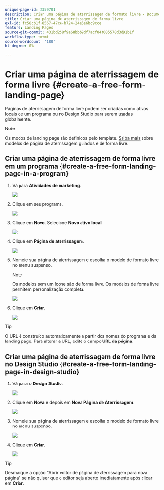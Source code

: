 ```yaml
---
unique-page-id: 2359701
description: Criar uma página de aterrissagem de formato livre - Documentação do Marketo - Documentação do produto
title: Criar uma página de aterrissagem de forma livre
exl-id: fc58cb1f-8567-47ce-b724-24e6e6bc9cce
feature: Landing Pages
source-git-commit: 431bd258f9a68bbb9df7acf043085578d3d91b1f
workflow-type: tm+mt
source-wordcount: '180'
ht-degree: 0%

---
```


# Criar uma página de aterrissagem de forma livre {#create-a-free-form-landing-page}

Páginas de aterrissagem de forma livre podem ser criadas como ativos locais de um programa ou no Design Studio para serem usadas globalmente.

>[!NOTE]
>
>Os modos de landing page são definidos pelo template. [Saiba mais](/help/marketo/product-docs/demand-generation/landing-pages/understanding-landing-pages/understanding-free-form-vs-guided-landing-pages.md) sobre modelos de página de aterrissagem guiados e de forma livre.

## Criar uma página de aterrissagem de forma livre em um programa {#create-a-free-form-landing-page-in-a-program}

1. Vá para **Atividades de marketing**.

   ![](assets/login-marketing-activities.png)

1. Clique em seu programa.

   ![](assets/image2015-5-19-12-3a46-3a47.png)

1. Clique em **Novo**. Selecione **Novo ativo local**.

   ![](assets/image2015-5-19-12-3a47-3a27.png)

1. Clique em **Página de aterrissagem**.

   ![](assets/image2014-9-16-12-3a58-3a49.png)

1. Nomeie sua página de aterrissagem e escolha o modelo de formato livre no menu suspenso.

   >[!NOTE]
   >
   >Os modelos sem um ícone são de forma livre. Os modelos de forma livre permitem personalização completa.

   ![](assets/image2015-5-19-12-3a51-3a13.png)

1. Clique em **Criar**.

   ![](assets/image2015-5-19-12-3a52-3a8.png)

>[!TIP]
>
>O URL é construído automaticamente a partir dos nomes do programa e da landing page. Para alterar a URL, edite o campo **URL da página**.

## Criar uma página de aterrissagem de forma livre no Design Studio {#create-a-free-form-landing-page-in-design-studio}

1. Vá para o **Design Studio**.

   ![](assets/designstudio.png)

1. Clique em **Nova** e depois em **Nova Página de Aterrissagem**.

   ![](assets/image2014-9-16-13-3a0-3a43.png)

1. Nomeie sua página de aterrissagem e escolha o modelo de formato livre no menu suspenso.

   ![](assets/image2015-5-19-13-3a30-3a25.png)

1. Clique em **Criar**.

   ![](assets/image2015-5-19-13-3a33-3a43.png)

>[!TIP]
>
>Desmarque a opção &quot;Abrir editor de página de aterrissagem para nova página&quot; se não quiser que o editor seja aberto imediatamente após clicar em **Criar**.
